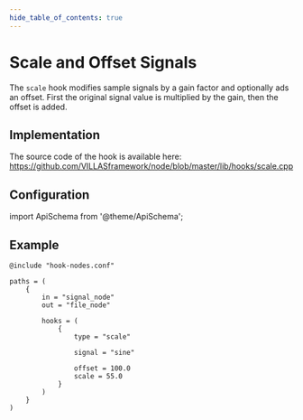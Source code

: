 ```yaml
---
hide_table_of_contents: true
---
```


# Scale and Offset Signals

The `scale` hook modifies sample signals by a gain factor and optionally ads an offset.
First the original signal value is multiplied by the gain, then the offset is added.

## Implementation

The source code of the hook is available here:
https://github.com/VILLASframework/node/blob/master/lib/hooks/scale.cpp

## Configuration

import ApiSchema from '@theme/ApiSchema';

<ApiSchema id="node" example pointer="#/components/schemas/scale" />

## Example

``` url="external/node/etc/examples/hooks/scale.conf" title="node/etc/examples/hooks/scale.conf"
@include "hook-nodes.conf"

paths = (
	{
		in = "signal_node"
		out = "file_node"

		hooks = (
			{
				type = "scale"

				signal = "sine"

				offset = 100.0
				scale = 55.0
			}
		)
	}
)
```
